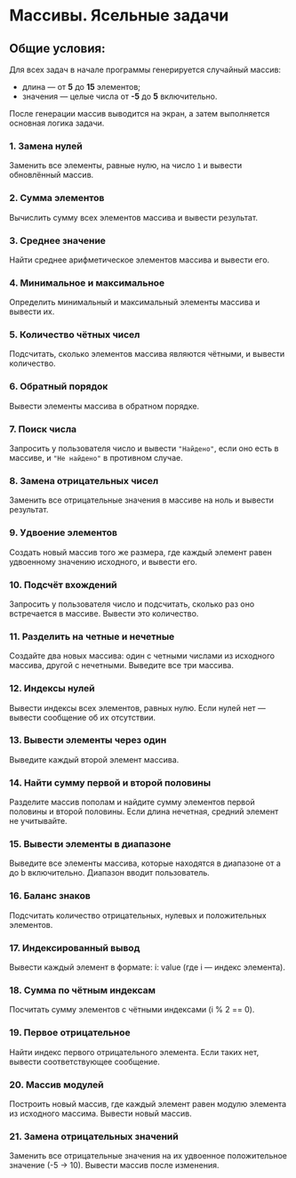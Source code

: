 # Массивы. Ясельные задачи

## Общие условия: 
Для всех задач в начале программы генерируется случайный массив:
- длина — от **5** до **15** элементов;
- значения — целые числа от **-5** до **5** включительно.

После генерации массив выводится на экран, а затем выполняется основная логика задачи.

### 1. Замена нулей

Заменить все элементы, равные нулю, на число `1` и вывести обновлённый массив.

### 2. Сумма элементов

Вычислить сумму всех элементов массива и вывести результат.

### 3. Среднее значение

Найти среднее арифметическое элементов массива и вывести его.

### 4. Минимальное и максимальное

Определить минимальный и максимальный элементы массива и вывести их.

### 5. Количество чётных чисел

Подсчитать, сколько элементов массива являются чётными, и вывести количество.

### 6. Обратный порядок

Вывести элементы массива в обратном порядке.

### 7. Поиск числа

Запросить у пользователя число и вывести `"Найдено"`, если оно есть в массиве, и `"Не найдено"` в противном случае.

### 8. Замена отрицательных чисел

Заменить все отрицательные значения в массиве на ноль и вывести результат.

### 9. Удвоение элементов

Создать новый массив того же размера, где каждый элемент равен удвоенному значению исходного, и вывести его.

### 10. Подсчёт вхождений

Запросить у пользователя число и подсчитать, сколько раз оно встречается в массиве. Вывести это количество.

### 11. Разделить на четные и нечетные

Создайте два новых массива: один с четными числами из исходного массива, другой с нечетными. Выведите все три массива.

### 12. Индексы нулей

Вывести индексы всех элементов, равных нулю. Если нулей нет — вывести сообщение об их отсутствии.

### 13. Вывести элементы через один
Выведите каждый второй элемент массива.

### 14. Найти сумму первой и второй половины
Разделите массив пополам и найдите сумму элементов первой половины и второй половины. Если длина нечетная, средний элемент не учитывайте.

### 15. Вывести элементы в диапазоне
Выведите все элементы массива, которые находятся в диапазоне от a до b включительно. Диапазон вводит пользователь.

### 16. Баланс знаков
Подсчитать количество отрицательных, нулевых и положительных элементов.

### 17. Индексированный вывод
Вывести каждый элемент в формате: i: value (где i — индекс элемента).

### 18. Сумма по чётным индексам
Посчитать сумму элементов с чётными индексами (i % 2 == 0).

### 19. Первое отрицательное
Найти индекс первого отрицательного элемента. Если таких нет, вывести соответствующее сообщение.

### 20. Массив модулей
Построить новый массив, где каждый элемент равен модулю элемента из исходного массима. Вывести новый массив.

### 21. Замена отрицательных значений
Заменить все отрицательные значения на их удвоенное положительное значение (-5 -> 10). Вывести массив после изменения.
